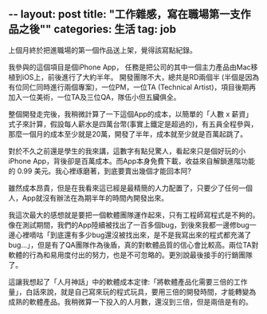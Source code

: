 --
layout: post
title: "工作雜感，寫在職場第一支作品之後""
categories: 生活
tag: job
--

上個月終於把進職場的第一個作品送上架，覺得該寫點紀錄。

我參與的這個項目是個iPhone App，
任務是把公司的其中一個主力產品由Mac移植到iOS上，前後進行了大約半年。
開發團隊不大，總共是RD兩個半 (半個是因為有位同仁同時進行兩個專案)，一位PM，一位TA (Technical Artist)，項目後期再加入一位美術，一位TA及三位QA，隊伍小但五臟俱全。

整個開發走完後，我稍微計算了一下這個App的成本，以簡單的「人數 x 薪資」式子來計算，假設每人薪水是四萬台幣(事實上鐵定是超過的)，有五員全程參與，那麼一個月的成本至少就是20萬，開發了半年，成本就至少就是百萬起跳了。

對於不久之前還是學生的我來講，這數字有點兒驚人，看起來只是個好玩的小iPhone App，背後卻是百萬成本。而App本身免費下載，收益來自解鎖進階功能的 0.99 美元。我心裡琢磨著，到底要賣出幾個才能回本阿?

雖然成本昂貴，但是在我看來這已經是最精簡的人力配置了，只要少了任何一個人，App就沒有辦法在為期半年的時間內開發出來。

我這次最大的感想就是要把一個軟體團隊運作起來，只有工程師寫程式是不夠的。像在測試期間，我們的App陸續被找出了一百多個bug，到後來我都一邊修bug一邊心裡嘀咕「到底還有多少bug還沒被找出來，是不是我寫出來的程式都充滿了bug...」，但是有了QA團隊作為後盾，真的對軟體品質的信心會比較高。兩位TA對軟體的行為和易用度付出的努力，也是不可忽略的。更別說最後接手的行銷團隊了。

這讓我想起了「人月神話」中的軟體成本定律:「將軟體產品化需要三倍的工作量」，白話來說，就是自己寫來玩的程式玩具，要用三倍的開發時間，才能轉變為成熟的軟體產品。我稍微算一下投入的人月數，還沒到三倍，但是兩倍是有的。

